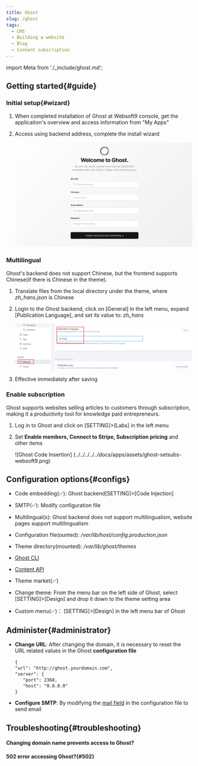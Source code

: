 ```yaml
---
title: Ghost
slug: /ghost
tags:
  - CMS
  - Building a website
  - Blog
  - Content subscription
---
```


import Meta from './_include/ghost.md';

<Meta name="meta" />

## Getting started{#guide}

### Initial setup{#wizard}

1. When completed installation of Ghost at Websoft9 console, get the applicaiton's overview and access information from "My Apps"  

2. Access using backend address, complete the install wizard  

   ![](../../../../../docs/apps/assets/ghost-register001-websoft9.png)

### Multilingual  

Ghost's backend does not support Chinese, but the frontend supports Chinese(if there is Chinese in the theme).  

1. Translate files from the local directory under the theme, where *zh_hans.json* is Chinese  

2. Login to the Ghost backend, click on [General] in the left menu, expand [Publication Language], and set its value to: *zh_hans*  

   ![Ghost Language Setting](../../../../../docs/apps/assets/ghost-setzhhans-websoft9.png) 

3. Effective immediately after saving

### Enable subscription  

Ghost supports websites selling articles to customers through subscription, making it a productivity tool for knowledge paid entrepreneurs.  

1. Log in to Ghost and click on [SETTING]>[Labs] in the left menu

2. Set **Enable members, Connect to Stripe, Subscription pricing** and other items  

   ![Ghost Code Insertion] (../../../../../docs/apps/assets/ghost-setsubs-websoft9.png)

## Configuration options{#configs}

- Code embedding(✅): Ghost backend[SETTING]>[Code Injection]  

- SMTP(✅): Modify configuration file  

- Multilingual(x): Ghost backend does not support multilingualism, website pages support multilingualism  

- Configuration file(ounted): */var/lib/host/config.production.json*  

- Theme directory(mounted): */var/lib/ghost/themes*  

- [Ghost CLI](https://ghost.org/docs/ghost-cli/)  

- [Content API](https://ghost.org/docs/content-api/)  

- Theme market(✅)  

- Change theme: From the menu bar on the left side of Ghost, select [SETTING]>[Design] and drop it down to the theme setting area  

- Custom menu(✅)： [SETTING]>[Design] in the left menu bar of Ghost

## Administer{#administrator}

- **Change URL**: After changing the domain, it is necessary to reset the URL related values in the Ghost **configuration file** 
   ```
   {
   "url": "http://ghost.yourdomain.com",
   "server": {
      "port": 2368,
      "host": "0.0.0.0"
   }
   ```

- **Configure SMTP**: By modifying the [mail field](https://forum.ghost.org/t/how-to-setup-basic-smtp-for-ghost/29166/4) in the configuration file to send email

## Troubleshooting{#troubleshooting}

#### Changing domain name prevents access to Ghost? 

#### 502 error accessing Ghost?{#502}